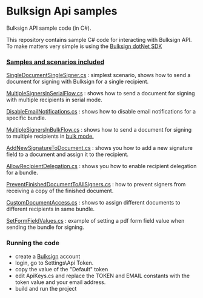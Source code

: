 # Bulksign Api samples
Bulksign API sample code (in C#).

This repository contains sample C# code for interacting with Bulksign API. To make matters very simple is using the [Bulksign dotNet SDK](https://www.nuget.org/packages/BulksignSdk)

### [Samples and scenarios included](https://github.com/bulksign/Bulksign-API-sample/tree/master/Bulksign%20Api%20Samples/Scenarios)

[SingleDocumentSingleSigner.cs](https://github.com/bulksign/Bulksign-API-sample/blob/master/Bulksign%20Api%20Samples/Scenarios/SingleDocumentSingleSigner.cs) : simplest scenario, shows how to send a document for signing with Bulksign for a single recipient. 

[MultipleSignersInSerialFlow.cs](https://github.com/bulksign/Bulksign-API-sample/blob/master/Bulksign%20Api%20Samples/Scenarios/MultipleSignersInSerialFlow.cs) : shows how to send a document for signing with multiple recipients in serial mode.

[DisableEmailNotifications.cs](https://github.com/bulksign/Bulksign-API-sample/blob/master/Bulksign%20Api%20Samples/Scenarios/DisableEmailNotifications.cs) : shows how to disable email notifications for a specific bundle.

[MultipleSignersInBulkFlow.cs](https://github.com/bulksign/Bulksign-API-sample/blob/master/Bulksign%20Api%20Samples/Scenarios/MultipleSignersInBulkFlow.cs) : shows how to send a document for signing to multiple recipients in <a href="https://bulksign.com/Public/Features"> bulk mode. <a/>

[AddNewSignatureToDocument.cs](https://github.com/bulksign/Bulksign-API-sample/blob/master/Bulksign%20Api%20Samples/Scenarios/AddNewSignatureToDocument.cs) : shows you how to add a new signature field to a document and assign it to the recipient.

[AllowRecipientDelegation.cs](https://github.com/bulksign/Bulksign-API-sample/blob/master/Bulksign%20Api%20Samples/Scenarios/AllowRecipientDelegation.cs) : shows you how to enable recipient delegation for a bundle.

[PreventFinishedDocumentToAllSigners.cs](https://github.com/bulksign/Bulksign-API-sample/blob/master/Bulksign%20Api%20Samples/Scenarios/PreventFinishedDocumentToAllSigners.cs) : how to prevent signers from receiving a copy of the finished document.

[CustomDocumentAccess.cs](https://github.com/bulksign/Bulksign-API-sample/blob/master/Bulksign%20Api%20Samples/Scenarios/CustomDocumentAccess.cs) : shows to assign different documents to different recipients in same bundle.

[SetFormFieldValues.cs](https://github.com/bulksign/Bulksign-API-sample/blob/master/Bulksign%20Api%20Samples/Scenarios/SetFormFieldValues.cs) : example of setting a pdf form field value when sending the bundle for signing.


### Running the code

- create a [Bulksign](http://bulksign.com) account
- login, go to Settings\Api Token.
- copy the value of the "Default" token
- edit ApiKeys.cs and replace the TOKEN and EMAIL constants with the token value and your email address.
- build and run the project 

